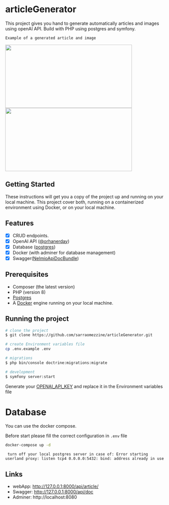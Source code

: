 # articleGenerator
This project gives you hand to generate automatically articles and images using openAI API. Build with PHP using postgres and symfony.

` Example of a generated article and image `

<img src="https://cdn.discordapp.com/attachments/1067740542869454911/1071070751802802196/Screen_Shot_2023-02-03_at_3.06.51_PM.png" width="400" height="200"/> 

<img src="https://cdn.discordapp.com/attachments/1067740542869454911/1071071924718931968/Screen_Shot_2023-02-03_at_3.16.36_PM.png" width="400" height="200"/>



## Getting Started

These instructions will get you a copy of the project up and running on your local machine. 
This project cover both, running on a containerized environment using Docker, or on your local machine.

## Features
- [X] CRUD endpoints.
- [x] OpenAI API ([@orhanerday](https://github.com/orhanerday/open-ai))
- [x] Database ([postgres](https://www.postgresql.org/))
- [x] Docker (with adminer for database management)
- [x] Swagger([NelmioApiDocBundle](https://symfony.com/bundles/NelmioApiDocBundle/current/index.html))

## Prerequisites
* Composer (the latest version)
* PHP (version 8)
* [Postgres](https://www.postgresql.org/)
* A [Docker](https://docs.docker.com/) engine running on your local machine.

## Running the project


```bash
# clone the project
$ git clone https://github.com/sarraomezzine/articleGenerator.git

# create Environment variables file
cp .env.example .env

# migrations
$ php bin/console doctrine:migrations:migrate

# development
$ symfony server:start

```
Generate your [OPENAI_API_KEY](https://platform.openai.com/account/api-keys) and replace it in the Environment variables file

# Database
You can use the docker compose.

Before start please fill the correct 
configuration in `.env` file

```bash
docker-compose up -d
```

` turn off your local postgres server in case of: Error starting userland proxy: listen tcp4 0.0.0.0:5432: bind: address already in use`

## Links
* webApp: http://127.0.0.1:8000/api/article/
* Swagger: http://127.0.0.1:8000/api/doc
* Adminer: http://localhost:8080
